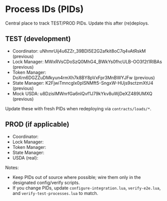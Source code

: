 # Process IDs (PIDs)

Central place to track TEST/PROD PIDs. Update this after (re)deploys.

## TEST (development)
- Coordinator: uNhmrUij4u6ZZr_39BDI5E2G2afkit8oC7q4vAtRskM (previous)
- Lock Manager: MWxRVsCDoSzQ0MhG4_BWkYs0fhcULB-OO3f2t1RlBAs (previous)
- Token Manager: DoXrn6DGZZuDMkyun4rmXh7k8BY8pVxFpr3MnBWYJFw (previous)
- State Manager: K2FjwiTmncglx0pISNMft5-SngxW-HUjs9sctzmXtU4 (previous)
- Mock USDA: u8DzisIMWnrfGa6nlQvf1J79kYkv8uWjDeXZ489UMXQ (previous)

Update these with fresh PIDs when redeploying via `contracts/loads/*`.

## PROD (if applicable)
- Coordinator: 
- Lock Manager: 
- Token Manager: 
- State Manager: 
- USDA (real): 

Notes:
- Keep PIDs out of source where possible; wire them only in the designated config/verify scripts.
- If you change PIDs, update `configure-integration.lua`, `verify-e2e.lua`, and `verify-test-processes.lua` to match.
